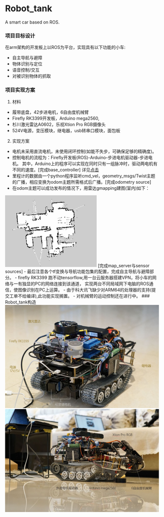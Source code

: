 # Robot_tank
A smart car based on ROS.
### 项目目标设计
在arm架构的开发板上以ROS为平台，实现具有以下功能的小车\:
  - 自主导航与避障
  - 物体识别与定位
  - 语音控制/交互
  - 对被识别物体的抓取
### 项目实现方案
1. 材料
  - 履带底盘，42步进电机，6自由度机械臂
  - Firefly RK3399开发板，Arduino mega2560, 
  - 杉川激光雷达A0602，乐视Xtion Pro RGB摄像头
  - 524V电源，变压模块，继电器，usb转串口模块，面包板
2. 实现方案
  - 电机未采用直流电机，未使用闭环控制\(如能不失步，可确保足够的精确度\)。
  - 控制电机的流程为：Firefly开发板\(ROS\)\-Arduino\-步进电机驱动器\-步进电机。
    其中，Arduino上的程序可以实现在同时只有一组脉冲时，驱动两电机有不同的速度。[完成base_controller]
    详见[点击](https://www.zhihu.com/question/52708719/answer/585089570)
  - 里程计的数据由一个python程序监听cmd_vel，geometry_msgs/Twist主题的广播，相应变换为odom主题所需格式后广播。[完成odometry source]
  - 在odom主题可以成功发布的情况下，用雷达gmapping建图(室内)如下：
  <img src="https://github.com/Dennis-lixinze/Robot_tank/raw/master/display/map.JPG" width="300">
    [完成map_server与sensor sources]
  - 最后注意各个tf变换与导航功能包集的配置，完成自主导航与避障部分。
  - firefly RK3399 跑不动tensorflow,用一台云服务器搭建VPN，将小车的网络与一有独显的PC的网络连接到该通道，
    实现两台不同局域网下电脑的ROS通信，使图像识别在PC上运算。
  - 由于科大讯飞缺少对ARM64的处理器的支持(提交工单不给编译),此功能实现搁置。
  - 对机械臂的运动控制还在进行中。
### Robot_tank构造
    <img src="https://github.com/Dennis-lixinze/Robot_tank/raw/master/display/1.JPG" width="600">
    <img src="https://github.com/Dennis-lixinze/Robot_tank/raw/master/display/2.JPG" width="600">
  
  
